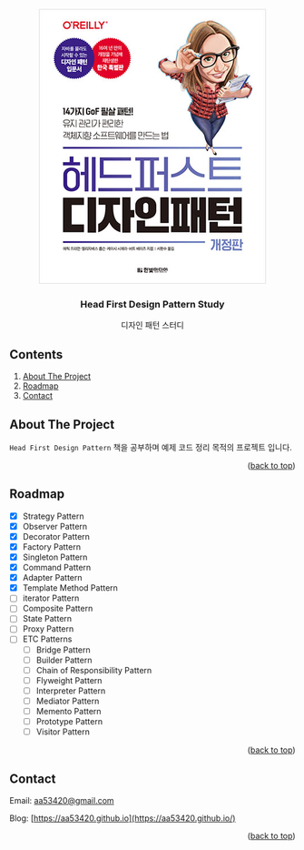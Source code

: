 <div id="top"></div>

<!-- PROJECT LOGO -->
<br />
<div align="center">
  <img src="images/logo.jpg" alt="Logo" width="400" height="483">

<h3 align="center">Head First Design Pattern Study</h3>

  <p align="center">
    디자인 패턴 스터디
  </p>
</div>

<!-- TABLE OF CONTENTS -->
## Contents
  <ol>
    <li>
      <a href="#about-the-project">About The Project</a>
    </li>
    <li>
      <a href="#roadmap">Roadmap</a>
    </li>
    <li>
      <a href="#contact">Contact</a>
    </li>
  </ol>

<!-- ABOUT THE PROJECT -->
## About The Project

`Head First Design Pattern` 책을 공부하며 예제 코드 정리 목적의 프로젝트 입니다. 
<p align="right">(<a href="#top">back to top</a>)</p>

<!-- ROADMAP -->
## Roadmap

- [x] Strategy Pattern
- [x] Observer Pattern
- [x] Decorator Pattern
- [x] Factory Pattern
- [x] Singleton Pattern
- [x] Command Pattern
- [x] Adapter Pattern
- [x] Template Method Pattern
- [ ] iterator Pattern
- [ ] Composite Pattern
- [ ] State Pattern
- [ ] Proxy Pattern
- [ ] ETC Patterns
  - [ ] Bridge Pattern
  - [ ] Builder Pattern
  - [ ] Chain of Responsibility Pattern
  - [ ] Flyweight Pattern
  - [ ] Interpreter Pattern
  - [ ] Mediator Pattern
  - [ ] Memento Pattern
  - [ ] Prototype Pattern
  - [ ] Visitor Pattern

<p align="right">(<a href="#top">back to top</a>)</p>

<!-- CONTACT -->
## Contact

Email: aa53420@gmail.com

Blog: [https://aa53420.github.io](https://aa53420.github.io/) 

<p align="right">(<a href="#top">back to top</a>)</p>